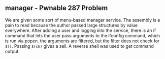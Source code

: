 ## manager - Pwnable 287 Problem

We are given some sort of menu-based manager service. The assembly is a
pain to read because the author passed large structures by value
everywhere. After adding a user and logging into the service, there is
an if command that lets the user pass arguments to the ifconfig command,
which is run via popen. the arguments are filtered, but the filter does
not check for `$()`. Passing `$(sh)` gives a sell. A reverse shell was
used to get command output.
